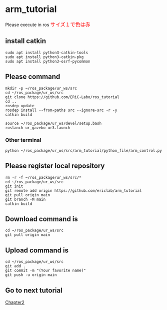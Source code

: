 # arm_tutorial

Please execute in ros <font size="3" color="#ff0000">サイズ１で色は赤</font>
## install catkin 
```
sudo apt install python3-catkin-tools
sudo apt install python3-catkin-pkg
sudo apt install python3-osrf-pycommon
```
## Please command
```
mkdir -p ~/ros_package/ur_ws/src
cd ~/ros_package/ur_ws/src
git clone https://github.com/ERiC-Labo/ros_tutorial
cd ..
rosdep update
rosdep install --from-paths src --ignore-src -r -y
catkin build

source ~/ros_package/ur_ws/devel/setup.bash
roslanch ur_gazebo ur3.launch
```
### Other terminal
```
python ~/ros_package/ur_ws/src/arm_tutorial/python_file/arm_control.py
```

## Please register local repository
```
rm -r -f ~/ros_package/ur_ws/src/*
cd ~/ros_package/ur_ws/src
git init
git remote add origin https://github.com/ericlab/arm_tutorial
git pull origin main
git branch -M main
catkin build
```
## Download command is
```
cd ~/ros_package/ur_ws/src
git pull origin main
```

## Upload command  is
```
cd ~/ros_package/ur_ws/src
git add .
git commit -m "(Your favorite name)"
git push -u origin main
```

## Go to next tutorial
[Chapter2](https://github.com/ERiC-Labo/ros_tutorial/tree/main/chapter02)